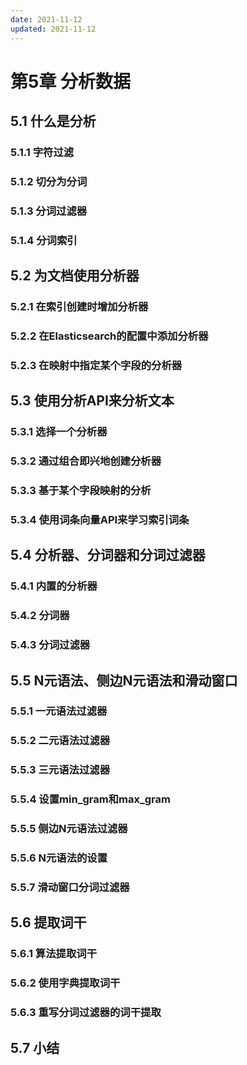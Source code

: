 ```yaml
---
date: 2021-11-12
updated: 2021-11-12
---
```


# 第5章 分析数据

## 5.1 什么是分析

### 5.1.1 字符过滤

### 5.1.2 切分为分词

### 5.1.3 分词过滤器

### 5.1.4 分词索引

## 5.2 为文档使用分析器

### 5.2.1 在索引创建时增加分析器

### 5.2.2 在Elasticsearch的配置中添加分析器

### 5.2.3 在映射中指定某个字段的分析器

## 5.3 使用分析API来分析文本

### 5.3.1 选择一个分析器

### 5.3.2 通过组合即兴地创建分析器

### 5.3.3 基于某个字段映射的分析

### 5.3.4 使用词条向量API来学习索引词条

## 5.4 分析器、分词器和分词过滤器

### 5.4.1 内置的分析器

### 5.4.2 分词器

### 5.4.3 分词过滤器

## 5.5 N元语法、侧边N元语法和滑动窗口

### 5.5.1 一元语法过滤器

### 5.5.2 二元语法过滤器

### 5.5.3 三元语法过滤器

### 5.5.4 设置min_gram和max_gram

### 5.5.5 侧边N元语法过滤器

### 5.5.6 N元语法的设置

### 5.5.7 滑动窗口分词过滤器

## 5.6 提取词干

### 5.6.1 算法提取词干

### 5.6.2 使用字典提取词干

### 5.6.3 重写分词过滤器的词干提取

## 5.7 小结

